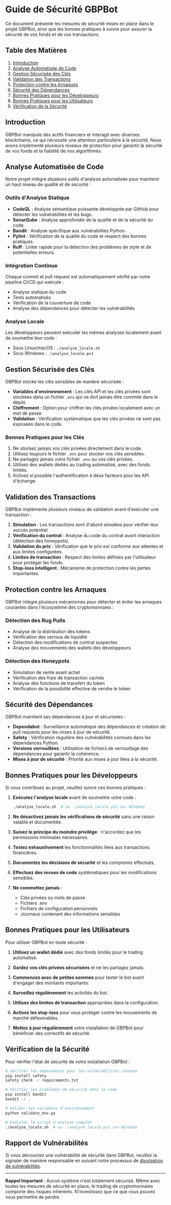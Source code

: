# Guide de Sécurité GBPBot

Ce document présente les mesures de sécurité mises en place dans le projet GBPBot, ainsi que les bonnes pratiques à suivre pour assurer la sécurité de vos fonds et de vos transactions.

## Table des Matières

1. [Introduction](#introduction)
2. [Analyse Automatisée de Code](#analyse-automatisée-de-code)
3. [Gestion Sécurisée des Clés](#gestion-sécurisée-des-clés)
4. [Validation des Transactions](#validation-des-transactions)
5. [Protection contre les Arnaques](#protection-contre-les-arnaques)
6. [Sécurité des Dépendances](#sécurité-des-dépendances)
7. [Bonnes Pratiques pour les Développeurs](#bonnes-pratiques-pour-les-développeurs)
8. [Bonnes Pratiques pour les Utilisateurs](#bonnes-pratiques-pour-les-utilisateurs)
9. [Vérification de la Sécurité](#vérification-de-la-sécurité)

## Introduction

GBPBot manipule des actifs financiers et interagit avec diverses blockchains, ce qui nécessite une attention particulière à la sécurité. Nous avons implémenté plusieurs niveaux de protection pour garantir la sécurité de vos fonds et la fiabilité de nos algorithmes.

## Analyse Automatisée de Code

Notre projet intègre plusieurs outils d'analyse automatisée pour maintenir un haut niveau de qualité et de sécurité :

### Outils d'Analyse Statique

- **CodeQL** : Analyse sémantique puissante développée par GitHub pour détecter les vulnérabilités et les bugs.
- **SonarQube** : Analyse approfondie de la qualité et de la sécurité du code.
- **Bandit** : Analyse spécifique aux vulnérabilités Python.
- **Pylint** : Vérification de la qualité du code et respect des bonnes pratiques.
- **Ruff** : Linter rapide pour la détection des problèmes de style et de potentielles erreurs.

### Intégration Continue

Chaque commit et pull request est automatiquement vérifié par notre pipeline CI/CD qui exécute :

- Analyse statique du code
- Tests automatisés
- Vérification de la couverture de code
- Analyse des dépendances pour détecter les vulnérabilités

### Analyse Locale

Les développeurs peuvent exécuter les mêmes analyses localement avant de soumettre leur code :

- Sous Linux/macOS : `./analyse_locale.sh`
- Sous Windows : `.\analyse_locale.ps1`

## Gestion Sécurisée des Clés

GBPBot stocke les clés sensibles de manière sécurisée :

- **Variables d'environnement** : Les clés API et les clés privées sont stockées dans un fichier `.env` qui ne doit jamais être commité dans le dépôt.
- **Chiffrement** : Option pour chiffrer les clés privées localement avec un mot de passe.
- **Validation** : Vérification systématique que les clés privées ne sont pas exposées dans le code.

### Bonnes Pratiques pour les Clés

1. Ne stockez jamais vos clés privées directement dans le code.
2. Utilisez toujours le fichier `.env` pour stocker vos clés sensibles.
3. Ne partagez jamais votre fichier `.env` ou vos clés privées.
4. Utilisez des wallets dédiés au trading automatisé, avec des fonds limités.
5. Activez si possible l'authentification à deux facteurs pour les API d'échange.

## Validation des Transactions

GBPBot implémente plusieurs niveaux de validation avant d'exécuter une transaction :

1. **Simulation** : Les transactions sont d'abord simulées pour vérifier leur succès potentiel.
2. **Vérification du contrat** : Analyse du code du contrat avant interaction (détection des honeypots).
3. **Validation du prix** : Vérification que le prix est conforme aux attentes et aux limites configurées.
4. **Limites de transaction** : Respect des limites définies par l'utilisateur pour protéger les fonds.
5. **Stop-loss intelligent** : Mécanisme de protection contre les pertes importantes.

## Protection contre les Arnaques

GBPBot intègre plusieurs mécanismes pour détecter et éviter les arnaques courantes dans l'écosystème des cryptomonnaies :

### Détection des Rug Pulls

- Analyse de la distribution des tokens
- Vérification des verrous de liquidité
- Détection des modifications de contrat suspectes
- Analyse des mouvements des wallets des développeurs

### Détection des Honeypots

- Simulation de vente avant achat
- Vérification des frais de transaction cachés
- Analyse des fonctions de transfert du token
- Vérification de la possibilité effective de vendre le token

## Sécurité des Dépendances

GBPBot maintient ses dépendances à jour et sécurisées :

- **Dependabot** : Surveillance automatique des dépendances et création de pull requests pour les mises à jour de sécurité.
- **Safety** : Vérification régulière des vulnérabilités connues dans les dépendances Python.
- **Versions verrouillées** : Utilisation de fichiers de verrouillage des dépendances pour garantir la cohérence.
- **Mises à jour de sécurité** : Priorité aux mises à jour liées à la sécurité.

## Bonnes Pratiques pour les Développeurs

Si vous contribuez au projet, veuillez suivre ces bonnes pratiques :

1. **Exécutez l'analyse locale** avant de soumettre votre code :
   ```bash
   ./analyse_locale.sh  # ou .\analyse_locale.ps1 sur Windows
   ```

2. **Ne désactivez jamais les vérifications de sécurité** sans une raison valable et documentée.

3. **Suivez le principe du moindre privilège** : n'accordez que les permissions minimales nécessaires.

4. **Testez exhaustivement** les fonctionnalités liées aux transactions financières.

5. **Documentez les décisions de sécurité** et les compromis effectués.

6. **Effectuez des revues de code** systématiques pour les modifications sensibles.

7. **Ne commettez jamais** :
   - Clés privées ou mots de passe
   - Fichiers .env
   - Fichiers de configuration personnels
   - Journaux contenant des informations sensibles

## Bonnes Pratiques pour les Utilisateurs

Pour utiliser GBPBot en toute sécurité :

1. **Utilisez un wallet dédié** avec des fonds limités pour le trading automatisé.

2. **Gardez vos clés privées sécurisées** et ne les partagez jamais.

3. **Commencez avec de petites sommes** pour tester le bot avant d'engager des montants importants.

4. **Surveillez régulièrement** les activités du bot.

5. **Utilisez des limites de transaction** appropriées dans la configuration.

6. **Activez les stop-loss** pour vous protéger contre les mouvements de marché défavorables.

7. **Mettez à jour régulièrement** votre installation de GBPBot pour bénéficier des correctifs de sécurité.

## Vérification de la Sécurité

Pour vérifier l'état de sécurité de votre installation GBPBot :

```bash
# Vérifier les dépendances pour les vulnérabilités connues
pip install safety
safety check -r requirements.txt

# Vérifier les problèmes de sécurité dans le code
pip install bandit
bandit -r .

# Valider les variables d'environnement
python validate_env.py

# Exécuter le script d'analyse complet
./analyse_locale.sh  # ou .\analyse_locale.ps1 sur Windows
```

## Rapport de Vulnérabilités

Si vous découvrez une vulnérabilité de sécurité dans GBPBot, veuillez la signaler de manière responsable en suivant notre processus de [divulgation de vulnérabilités](SECURITY.md).

---

**Rappel Important** : Aucun système n'est totalement sécurisé. Même avec toutes les mesures de sécurité en place, le trading de cryptomonnaies comporte des risques inhérents. N'investissez que ce que vous pouvez vous permettre de perdre. 